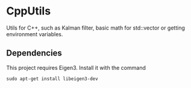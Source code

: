 # CppUtils
Utils for C++, such as Kalman filter, basic math for std::vector or getting environment variables.

## Dependencies
This project requires Eigen3. Install it with the command
```
sudo apt-get install libeigen3-dev
```
